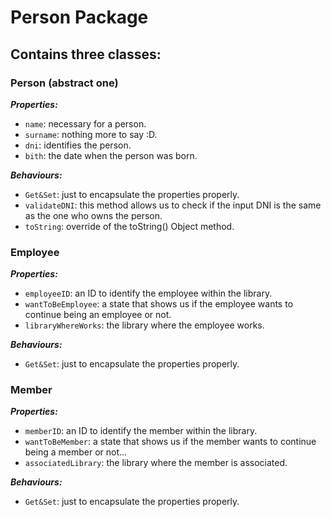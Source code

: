 # Person Package
## Contains three classes:
### Person (abstract one)
***Properties:***
- `name`: necessary for a person.
- `surname`: nothing more to say :D.
- `dni`: identifies the person.
- `bith`: the date when the person was born.

***Behaviours:***
- `Get&Set`: just to encapsulate the properties properly.
- `validateDNI`: this method allows us to check if the input DNI is the same as the one who owns the person.
- `toString`: override of the toString() Object method.

### Employee
***Properties:***
- `employeeID`: an ID to identify the employee within the library.
- `wantToBeEmployee`: a state that shows us if the employee wants to continue being an employee or not.
- `libraryWhereWorks`: the library where the employee works.

***Behaviours:***
- `Get&Set`: just to encapsulate the properties properly.
### Member
***Properties:***
- `memberID`: an ID to identify the member within the library.
- `wantToBeMember`: a state that shows us if the member wants to continue being a member or not...
- `associatedLibrary`: the library where the member is associated.

***Behaviours:***
- `Get&Set`: just to encapsulate the properties properly.
